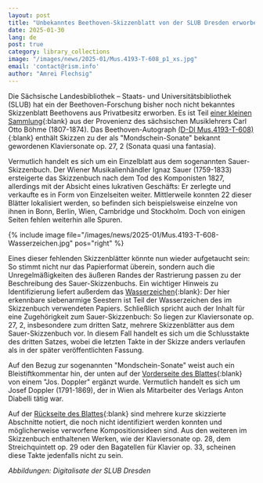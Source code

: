 ```yaml
---
layout: post
title: "Unbekanntes Beethoven-Skizzenblatt von der SLUB Dresden erworben"
date: 2025-01-30
lang: de
post: true
category: library_collections
image: "/images/news/2025-01/Mus.4193-T-608_p1_xs.jpg"
email: 'contact@rism.info'
author: "Amrei Flechsig"
---
```


Die Sächsische Landesbibliothek – Staats- und Universitätsbibliothek (SLUB) hat ein der Beethoven-Forschung bisher noch nicht bekanntes Skizzenblatt Beethovens aus Privatbesitz erworben. Es ist Teil [einer kleinen Sammlung](https://opac.rism.info/rism/Search/Results?lookfor=B%C3%B6hme%2C+Carl+Otto){:blank} aus der Provenienz des sächsischen Musiklehrers Carl Otto Böhme (1807-1874). Das Beethoven-Autograph [(D-Dl Mus.4193-T-608)](https://opac.rism.info/id/rismid/rism1001299908?sid=33310535){:blank} enthält Skizzen zu der als "Mondschein-Sonate" bekannt gewordenen Klaviersonate op. 27, 2 (Sonata quasi una fantasia). 

Vermutlich handelt es sich um ein Einzelblatt aus dem sogenannten Sauer-Skizzenbuch. Der Wiener Musikalienhändler Ignaz Sauer (1759-1833) ersteigerte das Skizzenbuch nach dem Tod des Komponisten 1827, allerdings mit der Absicht eines lukrativen Geschäfts: Er zerlegte und verkaufte es in Form von Einzelseiten weiter. Mittlerweile konnten 22 dieser Blätter lokalisiert werden, so befinden sich beispielsweise einzelne von ihnen in Bonn, Berlin, Wien, Cambridge und Stockholm. Doch von einigen Seiten fehlen weiterhin alle Spuren.

{% include image file="/images/news/2025-01/Mus.4193-T-608-Wasserzeichen.jpg" pos="right" %} 

Eines dieser fehlenden Skizzenblätter könnte nun wieder aufgetaucht sein: So stimmt nicht nur das Papierformat überein, sondern auch die Unregelmäßigkeiten des äußeren Randes der Rastrierung passen zu der Beschreibung des Sauer-Skizzenbuchs. Ein wichtiger Hinweis zu Identifizierung liefert außerdem das [Wasserzeichen](http://digital.slub-dresden.de/id1907383972/3){:blank}: Der hier erkennbare siebenarmige Seestern ist Teil der Wasserzeichen des im Skizzenbuch verwendeten Papiers. Schließlich spricht auch der Inhalt für eine Zugehörigkeit zum Sauer-Skizzenbuch: So liegen zur Klaviersonate op. 27, 2, insbesondere zum dritten Satz, mehrere Skizzenblätter aus dem Sauer-Skizzenbuch vor. In diesem Fall handelt es sich um die Schlusstakte des dritten Satzes, wobei die letzten Takte in der Skizze anders verlaufen als in der später veröffentlichten Fassung.

Auf den Bezug zur sogenannten "Mondschein-Sonate" weist auch ein Bleistiftkommentar hin, der unten auf der [Vorderseite des Blattes](http://digital.slub-dresden.de/id1907383972/1){:blank} von einem "Jos. Doppler" ergänzt wurde. Vermutlich handelt es sich um Josef Doppler (1791-1869), der in Wien als Mitarbeiter des Verlags Anton Diabelli tätig war.

Auf der [Rückseite des Blattes](http://digital.slub-dresden.de/id1907383972/2){:blank} sind mehrere kurze skizzierte Abschnitte notiert, die noch nicht identifiziert werden konnten und möglicherweise verworfene Kompositionsideen sind. Aus den weiteren im Skizzenbuch enthaltenen Werken, wie der Klaviersonate op. 28, dem Streichquintett op. 29 oder den Bagatellen für Klavier op. 33, scheinen diese Takte jedenfalls nicht zu sein.

_Abbildungen: Digitalisate der SLUB Dresden_
